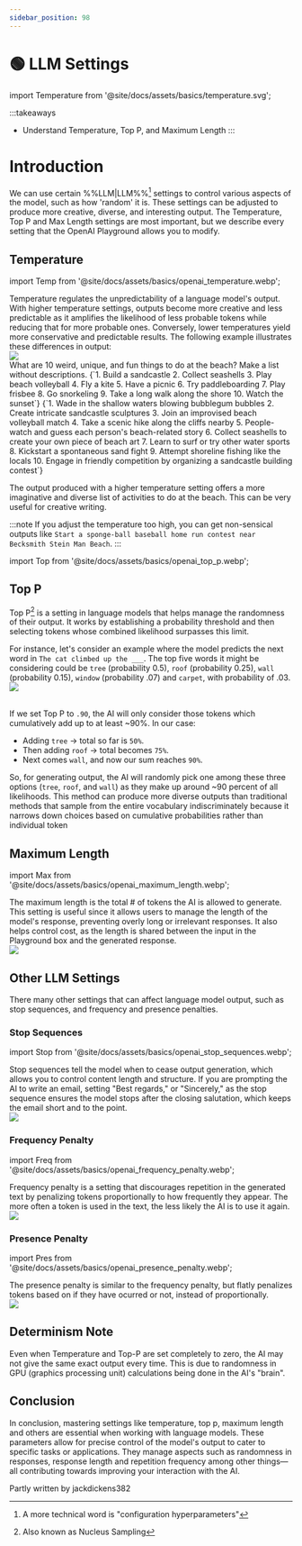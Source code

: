 ```yaml
---
sidebar_position: 98
---
```


# 🟢 LLM Settings


import Temperature from '@site/docs/assets/basics/temperature.svg';

<div style={{textAlign: 'center'}}>
  <Temperature style={{width:"100%",height:"300px",verticalAlign:"top"}}/>
</div>

:::takeaways
- Understand Temperature, Top P, and Maximum Length
:::

# Introduction

We can use certain %%LLM|LLM%%[^a] settings to control various aspects of the model, such as how 'random' it is. These settings can be adjusted to produce more creative, diverse, and interesting output. The Temperature, Top P and Max Length settings are most important, but we describe every setting that the OpenAI Playground allows you to modify.

## Temperature

import Temp from '@site/docs/assets/basics/openai_temperature.webp';

<div className="flex flex-col sm:flex-row justify-between">
  <div>
Temperature regulates the unpredictability of a language model's output. With higher temperature settings, outputs become more creative and less predictable as it amplifies the likelihood of less probable tokens while reducing that for more probable ones. Conversely, lower temperatures yield more conservative and predictable results. The following example illustrates these differences in output:
  </div>
  <div className="mt-4 sm:mt-0 sm:ml-auto">
    <img src={Temp} className="img-docs w-20 sm:w-auto" />
  </div>
</div>

<AIInput>
What are 10 weird, unique, and fun things to do at the beach? Make a list without descriptions.
</AIInput>
<AIOutput title="ChatGPT Output (Temperature=0, Top P = 1)">
{`1. Build a sandcastle
2. Collect seashells
3. Play beach volleyball
4. Fly a kite
5. Have a picnic
6. Try paddleboarding
7. Play frisbee
8. Go snorkeling
9. Take a long walk along the shore
10. Watch the sunset`}
</AIOutput>
<AIOutput title="ChatGPT Output (Temperature=1.5, Top P = 1)">
{`1. Wade in the shallow waters blowing bubblegum bubbles
2. Create intricate sandcastle sculptures
3. Join an improvised beach volleyball match
4. Take a scenic hike along the cliffs nearby
5. People-watch and guess each person's beach-related story
6. Collect seashells to create your own piece of beach art
7. Learn to surf or try other water sports
8. Kickstart a spontaneous sand fight
9. Attempt shoreline fishing like the locals
10. Engage in friendly competition by organizing a sandcastle building contest`}
</AIOutput>

The output produced with a higher temperature setting offers a more imaginative and diverse list of activities to do at the beach. This can be very useful for creative writing.

:::note
If you adjust the temperature too high, you can get non-sensical outputs like `Start a sponge-ball baseball home run contest near Becksmith Stein Man Beach`.
:::

import Top from '@site/docs/assets/basics/openai_top_p.webp';

## Top P

Top P[^b] is a setting in language models that helps manage the randomness of their output. It works by establishing a probability threshold and then selecting tokens whose combined likelihood surpasses this limit.

<div className="flex flex-col sm:flex-row justify-between">
  <div>
For instance, let's consider an example where the model predicts the next word in <code>The cat climbed up the ___</code>. The top five words it might be considering could be <code>tree</code> (probability 0.5), <code>roof</code> (probability 0.25), <code>wall</code> (probability 0.15), <code>window</code> (probability .07) and <code>carpet</code>, with probability of .03.
  </div>
  <div className="mt-4 sm:mt-0 sm:ml-auto">
    <img src={Top} className="img-docs w-20 sm:w-auto" />
  </div>
</div>
<br/>

If we set Top P to `.90`, the AI will only consider those tokens which cumulatively add up to at least ~90%. In our case:

- Adding <code>tree</code> -> total so far is `50%`.
- Then adding <code>roof</code> -> total becomes `75%`. 
- Next comes <code>wall</code>, and now our sum reaches `90%`.  

So, for generating output, the AI will randomly pick one among these three options (<code>tree</code>, <code>roof</code>, and <code>wall</code>) as they make up around ~90 percent of all likelihoods. This method can produce more diverse outputs than traditional methods that sample from the entire vocabulary indiscriminately because it narrows down choices based on cumulative probabilities rather than individual token

## Maximum Length

import Max from '@site/docs/assets/basics/openai_maximum_length.webp';

<div className="flex flex-col sm:flex-row justify-between">
  <div>
The maximum length is the total # of tokens the AI is allowed to generate. This setting is useful since it allows users to manage the length of the model's response, preventing overly long or irrelevant responses. It also helps control cost, as the length is shared between the input in the Playground box and the generated response.
  </div>
  <div className="mt-4 sm:mt-0 sm:ml-auto">
    <img src={Max} className="img-docs w-20 sm:w-auto" />
  </div>
</div>

## Other LLM Settings

There many other settings that can affect language model output, such as stop sequences, and frequency and presence penalties.

### Stop Sequences

import Stop from '@site/docs/assets/basics/openai_stop_sequences.webp';

<div className="flex flex-col sm:flex-row justify-between">
  <div>
Stop sequences tell the model when to cease output generation, which allows you to control content length and structure. If you are prompting the AI to write an email, setting "Best regards," or "Sincerely," as the stop sequence ensures the model stops after the closing salutation, which keeps the email short and to the point.
  </div>
  <div className="mt-4 sm:mt-0 sm:ml-auto">
    <img src={Stop} className="img-docs w-20 sm:w-auto" />
  </div>
</div>

### Frequency Penalty

import Freq from '@site/docs/assets/basics/openai_frequency_penalty.webp';

<div className="flex flex-col sm:flex-row justify-between">
  <div>
Frequency penalty is a setting that discourages repetition in the generated text by penalizing tokens proportionally to how frequently they appear. The more often a token is used in the text, the less likely the AI is to use it again.
  </div>
  <div className="mt-4 sm:mt-0 sm:ml-auto">
    <img src={Freq} className="img-docs w-20 sm:w-auto" />
  </div>
</div>

### Presence Penalty

import Pres from '@site/docs/assets/basics/openai_presence_penalty.webp';

<div className="flex flex-col sm:flex-row justify-between">
  <div>
The presence penalty is similar to the frequency penalty, but flatly penalizes tokens based on if they have ocurred or not, instead of proportionally.
  </div>
  <div className="mt-4 sm:mt-0 sm:ml-auto">
    <img src={Pres} className="img-docs w-20 sm:w-auto" />
  </div>
</div>




## Determinism Note

Even when Temperature and Top-P are set completely to zero, the AI may not give the same exact output every time. This is due to randomness in GPU (graphics processing unit) calculations being done in the AI's "brain".

## Conclusion

In conclusion, mastering settings like temperature, top p, maximum length and others are essential when working with language models. These parameters allow for precise control of the model's output to cater to specific tasks or applications. They manage aspects such as randomness in responses, response length and repetition frequency among other things—all contributing towards improving your interaction with the AI.




Partly written by jackdickens382

[^a]: A more technical word is "configuration hyperparameters"
[^b]: Also known as Nucleus Sampling